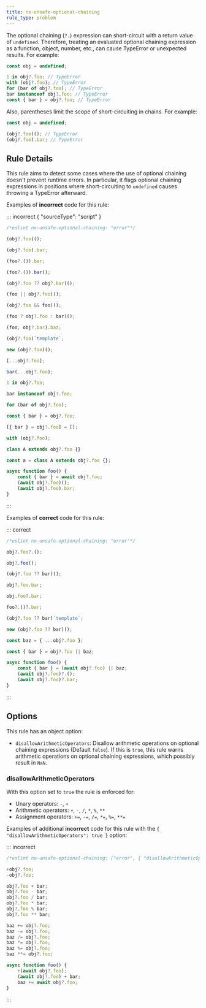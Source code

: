 ```yaml
---
title: no-unsafe-optional-chaining
rule_type: problem
---
```


The optional chaining (`?.`) expression can short-circuit with a return value of `undefined`. Therefore, treating an evaluated optional chaining expression as a function, object, number, etc., can cause TypeError or unexpected results. For example:

```js
const obj = undefined;

1 in obj?.foo; // TypeError
with (obj?.foo); // TypeError
for (bar of obj?.foo); // TypeError
bar instanceof obj?.foo; // TypeError
const { bar } = obj?.foo; // TypeError
```

Also, parentheses limit the scope of short-circuiting in chains. For example:

```js
const obj = undefined;

(obj?.foo)(); // TypeError
(obj?.foo).bar; // TypeError
```

## Rule Details

This rule aims to detect some cases where the use of optional chaining doesn't prevent runtime errors. In particular, it flags optional chaining expressions in positions where short-circuiting to `undefined` causes throwing a TypeError afterward.

Examples of **incorrect** code for this rule:

::: incorrect { "sourceType": "script" }

```js
/*eslint no-unsafe-optional-chaining: "error"*/

(obj?.foo)();

(obj?.foo).bar;

(foo?.()).bar;

(foo?.()).bar();

(obj?.foo ?? obj?.bar)();

(foo || obj?.foo)();

(obj?.foo && foo)();

(foo ? obj?.foo : bar)();

(foo, obj?.bar).baz;

(obj?.foo)`template`;

new (obj?.foo)();

[...obj?.foo];

bar(...obj?.foo);

1 in obj?.foo;

bar instanceof obj?.foo;

for (bar of obj?.foo);

const { bar } = obj?.foo;

[{ bar } = obj?.foo] = [];

with (obj?.foo);

class A extends obj?.foo {}

const a = class A extends obj?.foo {};

async function foo() {
    const { bar } = await obj?.foo;
    (await obj?.foo)();
    (await obj?.foo).bar;
}
```

:::

Examples of **correct** code for this rule:

::: correct

```js
/*eslint no-unsafe-optional-chaining: "error"*/

obj?.foo?.();

obj?.foo();

(obj?.foo ?? bar)();

obj?.foo.bar;

obj.foo?.bar;

foo?.()?.bar;

(obj?.foo ?? bar)`template`;

new (obj?.foo ?? bar)();

const baz = { ...obj?.foo };

const { bar } = obj?.foo || baz;

async function foo() {
    const { bar } = (await obj?.foo) || baz;
    (await obj?.foo)?.();
    (await obj?.foo)?.bar;
}
```

:::

## Options

This rule has an object option:

- `disallowArithmeticOperators`: Disallow arithmetic operations on optional chaining expressions (Default `false`). If this is `true`, this rule warns arithmetic operations on optional chaining expressions, which possibly result in `NaN`.

### disallowArithmeticOperators

With this option set to `true` the rule is enforced for:

- Unary operators: `-`, `+`
- Arithmetic operators: `+`, `-`, `/`, `*`, `%`, `**`
- Assignment operators: `+=`, `-=`, `/=`, `*=`, `%=`, `**=`

Examples of additional **incorrect** code for this rule with the `{ "disallowArithmeticOperators": true }` option:

::: incorrect

```js
/*eslint no-unsafe-optional-chaining: ["error", { "disallowArithmeticOperators": true }]*/

+obj?.foo;
-obj?.foo;

obj?.foo + bar;
obj?.foo - bar;
obj?.foo / bar;
obj?.foo * bar;
obj?.foo % bar;
obj?.foo ** bar;

baz += obj?.foo;
baz -= obj?.foo;
baz /= obj?.foo;
baz *= obj?.foo;
baz %= obj?.foo;
baz **= obj?.foo;

async function foo() {
    +(await obj?.foo);
    (await obj?.foo) + bar;
    baz += await obj?.foo;
}
```

:::
